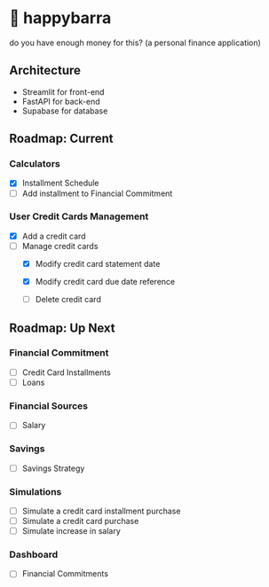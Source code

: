 # 🐹 happybarra
do you have enough money for this? (a personal finance application)

## Architecture
- Streamlit for front-end
- FastAPI for back-end
- Supabase for database

## Roadmap: Current
### Calculators
- [x] Installment Schedule
- [ ] Add installment to Financial Commitment
 
### User Credit Cards Management
- [x] Add a credit card
- [ ] Manage credit cards
    - [x] Modify credit card statement date
    - [x] Modify credit card due date reference
    - [ ] Delete credit card


## Roadmap: Up Next

### Financial Commitment
- [ ] Credit Card Installments
- [ ] Loans

### Financial Sources
- [ ] Salary

### Savings
- [ ] Savings Strategy

### Simulations
- [ ] Simulate a credit card installment purchase
- [ ] Simulate a credit card purchase
- [ ] Simulate increase in salary

### Dashboard
- [ ] Financial Commitments


